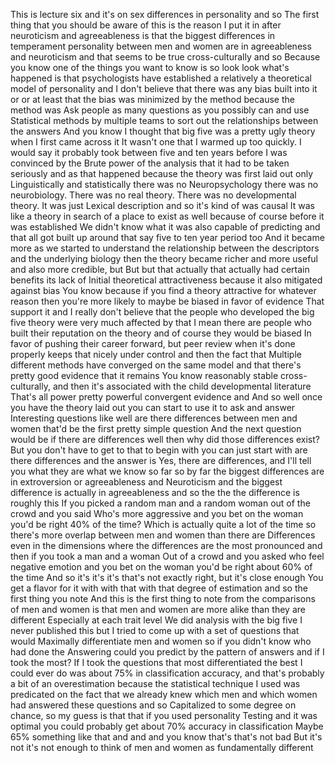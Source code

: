  This is lecture six and it's on sex differences in personality and so The first thing that you should be aware of this is the reason I put it in after neuroticism and agreeableness is that the biggest differences in temperament personality between men and women are in agreeableness and neuroticism and that seems to be true cross-culturally and so Because you know one of the things you want to know is so look look what's happened is that psychologists have established a relatively a theoretical model of personality and I don't believe that there was any bias built into it or or at least that the bias was minimized by the method because the method was Ask people as many questions as you possibly can and use Statistical methods by multiple teams to sort out the relationships between the answers And you know I thought that big five was a pretty ugly theory when I first came across it It wasn't one that I warmed up too quickly. I would say it probably took between five and ten years before I was convinced by the Brute power of the analysis that it had to be taken seriously and as that happened because the theory was first laid out only Linguistically and statistically there was no Neuropsychology there was no neurobiology. There was no real theory. There was no developmental theory. It was just Lexical description and so it's kind of was causal It was like a theory in search of a place to exist as well because of course before it was established We didn't know what it was also capable of predicting and that all got built up around that say five to ten year period too And it became more as we started to understand the relationship between the descriptors and the underlying biology then the theory became richer and more useful and also more credible, but But but that actually that actually had certain benefits its lack of Initial theoretical attractiveness because it also mitigated against bias You know because if you find a theory attractive for whatever reason then you're more likely to maybe be biased in favor of evidence That support it and I really don't believe that the people who developed the big five theory were very much affected by that I mean there are people who built their reputation on the theory and of course they would be biased In favor of pushing their career forward, but peer review when it's done properly keeps that nicely under control and then the fact that Multiple different methods have converged on the same model and that there's pretty good evidence that it remains You know reasonably stable cross-culturally, and then it's associated with the child developmental literature That's all power pretty powerful convergent evidence and And so well once you have the theory laid out you can start to use it to ask and answer Interesting questions like well are there differences between men and women that'd be the first pretty simple question And the next question would be if there are differences well then why did those differences exist? But you don't have to get to that to begin with you can just start with are there differences and the answer is Yes, there are differences, and I'll tell you what they are what we know so far so by far the biggest differences are in extroversion or agreeableness and Neuroticism and the biggest difference is actually in agreeableness and so the the the difference is roughly this If you picked a random man and a random woman out of the crowd and you said Who's more aggressive and you bet on the woman you'd be right 40% of the time? Which is actually quite a lot of the time so there's more overlap between men and women than there are Differences even in the dimensions where the differences are the most pronounced and then if you took a man and a woman Out of a crowd and you asked who feel negative emotion and you bet on the woman you'd be right about 60% of the time And so it's it's it's that's not exactly right, but it's close enough You get a flavor for it with with that with that degree of estimation and so the first thing you note And this is the first thing to note from the comparisons of men and women is that men and women are more alike than they are different Especially at each trait level We did analysis with the big five I never published this but I tried to come up with a set of questions that would Maximally differentiate men and women so if you didn't know who had done the Answering could you predict by the pattern of answers and if I took the most? If I took the questions that most differentiated the best I could ever do was about 75% in classification accuracy, and that's probably a bit of an overestimation because the statistical technique I used was predicated on the fact that we already knew which men and which women had answered these questions and so Capitalized to some degree on chance, so my guess is that that if you used personality Testing and it was optimal you could probably get about 70% accuracy in classification Maybe 65% something like that and and and you know that's that's not bad But it's not it's not enough to think of men and women as fundamentally different